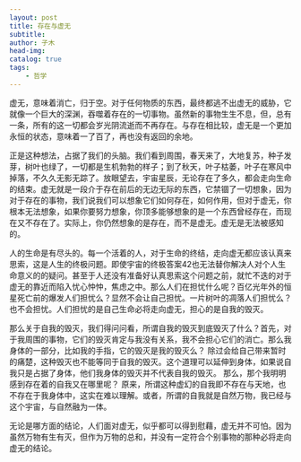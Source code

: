 ```yaml
---
layout: post
title: 存在与虚无
subtitle: 
author: 子木
head-img: 
catalog: true
tags:
    - 哲学
---
```


虚无，意味着消亡，归于空。对于任何物质的东西，最终都逃不出虚无的威胁，它就像一个巨大的深渊，吞噬着存在的一切事物。虽然新的事物生生不息，但，总有一条，所有的这一切都会岁光阴流逝而不再存在。与存在相比较，虚无是一个更加永恒的状态，意味着一了百了，再也没有返回的余地。

正是这种想法，占据了我们的头脑。我们看到周围，春天来了，大地复苏，种子发芽，树叶也绿了，一切都是生机勃勃的样子；到了秋天，叶子枯萎，叶子在寒风中掉落，不久久无影无踪了。放眼望去，宇宙星辰，无论存在了多久，都会走向生命的结束。虚无就是一段介于存在前后的无边无际的东西，它禁锢了一切想象，因为对于存在的事物，我们说我们可以想象它们如何存在，如何作用，但对于虚无，你根本无法想象，如果你要努力想象，你顶多能够想象的是一个东西曾经存在，而现在又不存在了。实际上，你仍然想象的是存在，而不是虚无。虚无是无法被感知的。

人的生命是有尽头的。每一个活着的人，对于生命的终结，走向虚无都应该认真来思索，这是人生的终极问题。即使宇宙的终极答案42也无法替你解决人对个人生命意义的的疑问。甚至于人还没有准备好认真思索这个问题之前，就忙不迭的对于虚无的靠近而陷入忧心忡忡，焦虑之中。那么人们在担忧什么呢？百亿光年外的恒星死亡前的爆发人们担忧么？显然不会让自己担忧。一片树叶的凋落人们担忧么？也不会担忧。人们担忧的是自己生命必将走向虚无，担心的是自我的毁灭。

那么关于自我的毁灭，我们得问问看，所谓自我的毁灭到底毁灭了什么？首先，对于我周围的事物，它们的毁灭肯定与我没有关系，我不会担心它们的消亡。那么我身体的一部分，比如我的手指，它的毁灭是我的毁灭么？ 除过会给自己带来暂时的痛楚，这种毁灭也不能等同于自我的毁灭。这个道理可以延伸到身体，如果说自我只是占据了身体，他们我身体的毁灭并不代表自我的毁灭。 那么，那个我明明感到存在着的自我又在哪里呢？ 原来，所谓这种虚幻的自我即不存在与天地，也不存在于我身体中，这实在难以理解。或者，所谓的自我就是自然万物，我已经与这个宇宙，与自然融为一体。

无论是哪方面的结论，人们面对虚无，似乎都可以得到慰藉，虚无并不可怕。因为虽然万物有生有灭，但作为万物的总和，并没有一定符合个别事物的那种必将走向虚无的结论。



